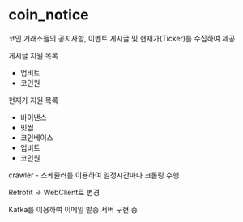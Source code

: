 # coin_notice

코인 거래소들의 공지사항, 이벤트 게시글 및 현재가(Ticker)를 수집하여 제공

게시글 지원 목록
- 업비트
- 코인원

현재가 지원 목록
- 바이낸스
- 빗썸
- 코인베이스
- 업비트
- 코인원

crawler - 스케쥴러를 이용하여 일정시간마다 크롤링 수행

Retrofit -> WebClient로 변경

Kafka를 이용하여 이메일 발송 서버 구현 중